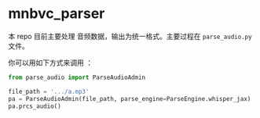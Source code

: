 # mnbvc_parser
本 repo 目前主要处理 音频数据，输出为统一格式。主要过程在 `parse_audio.py` 文件。

你可以用如下方式来调用 ：

```python
from parse_audio import ParseAudioAdmin

file_path = '.../a.mp3' 
pa = ParseAudioAdmin(file_path, parse_engine=ParseEngine.whisper_jax)  
pa.prcs_audio() 

```



